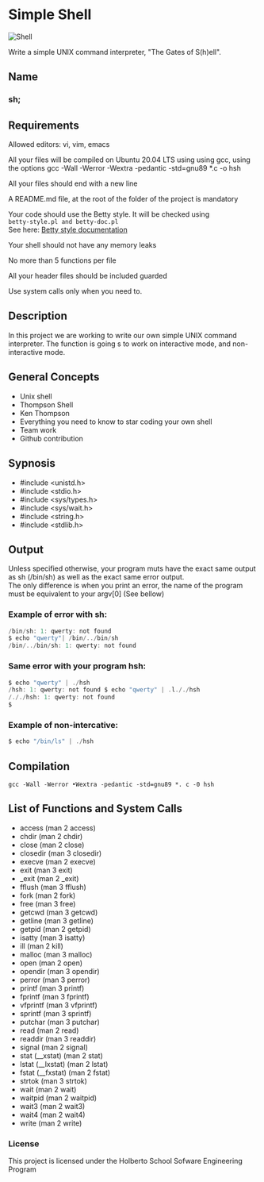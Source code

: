 # Simple Shell 

![Shell](image-1.png)

Write a simple UNIX command interpreter, "The Gates of S(h)ell".

## Name

### sh; 

## Requirements

Allowed editors: vi, vim, emacs

All your files will be compiled on Ubuntu 20.04 LTS using using 
gcc, using the options gcc -Wall -Werror -Wextra -pedantic -std=gnu89 *.c -o hsh

All your files should end with a new line 

A README.md file, at the root of the folder of the project is mandatory 

Your code should use the Betty style. It will be checked using \
`betty-style.pl and betty-doc.pl`\
See here:
[Betty style documentation](https://github.com/holbertonschool/Betty/wiki)

Your shell should not have any memory leaks 

No more than 5 functions per file 

All your header files should be included guarded

Use system calls only when you need to.

## Description 

In this project we are working to write our own simple UNIX command interpreter. The function is going s to work on interactive mode, and non-interactive mode.

## General Concepts

- Unix shell
- Thompson Shell
- Ken Thompson 
- Everything you need to know to star coding your own shell
- Team work
- Github contribution

## Sypnosis

* #include <unistd.h>
* #include <stdio.h>
* #include <sys/types.h>
* #include <sys/wait.h>
* #include <string.h>
* #include <stdlib.h>

## Output

Unless specified otherwise, your program muts have the exact same output as sh (/bin/sh) as well as the exact same error output.\
The only difference is when you print an error, the name of the program must be equivalent to your argv[0] (See bellow)

### **Example of error with sh:**
  
```c $ echo "qwerty" | /bin/sh
/bin/sh: 1: qwerty: not found
$ echo "qwerty"| /bin/../bin/sh
/bin/../bin/sh: 1: qwerty: not found
```

### **Same error with your program hsh:**
```c
$ echo "qwerty" | ./hsh
/hsh: 1: qwerty: not found $ echo "qwerty" | .l././hsh
/././hsh: 1: qwerty: not found
$
```

### **Example of non-intercative:**
```c
$ echo "/bin/ls" | ./hsh
```

## Compilation

`gcc -Wall -Werror •Wextra -pedantic -std=gnu89 *. c -0 hsh`

## List of Functions and System Calls

- access (man 2 access)
- chdir (man 2 chdir)
- close (man 2 close)
- closedir (man 3 closedir)
- execve (man 2 execve)
- exit (man 3 exit)
- _exit (man 2 _exit)
- fflush (man 3 fflush)
- fork (man 2 fork)
- free (man 3 free)
- getcwd (man 3 getcwd)
- getline (man 3 getline)
- getpid (man 2 getpid)
- isatty (man 3 isatty)
- ill (man 2 kill)
- malloc (man 3 malloc)
- open (man 2 open)
- opendir (man 3 opendir)
- perror (man 3 perror)
- printf (man 3 printf)
- fprintf (man 3 fprintf)
- vfprintf (man 3 vfprintf)
- sprintf (man 3 sprintf)
- putchar (man 3 putchar)
- read (man 2 read)
- readdir (man 3 readdir)
- signal (man 2 signal)
- stat (__xstat) (man 2 stat)
- lstat (__lxstat) (man 2 lstat)
- fstat (__fxstat) (man 2 fstat)
- strtok (man 3 strtok)
- wait (man 2 wait)
- waitpid (man 2 waitpid)
- wait3 (man 2 wait3)
- wait4 (man 2 wait4)
- write (man 2 write)

### License 

This project is licensed under the Holberto School Sofware Engineering Program

